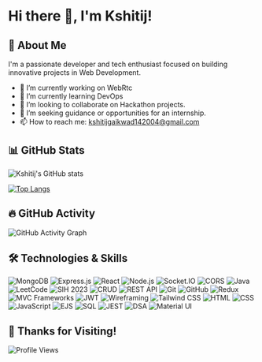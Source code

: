 # Hi there 👋, I'm Kshitij!

## 🚀 About Me
I'm a passionate developer and tech enthusiast focused on building innovative projects in Web Development.
- 🔭 I’m currently working on WebRtc
- 🌱 I’m currently learning DevOps
- 👯 I’m looking to collaborate on Hackathon projects.
- 🤔 I’m seeking guidance or opportunities for an internship.
- 📫 How to reach me: kshitijgaikwad142004@gmail.com

## 📊 GitHub Stats
![Kshitij's GitHub stats](https://github-readme-stats.vercel.app/api?username=kshitij1439&show_icons=true&theme=radical)

[![Top Langs](https://github-readme-stats.vercel.app/api/top-langs/?username=kshitij1439&layout=compact&theme=radical)](https://github.com/anuraghazra/github-readme-stats)

## 🔥 GitHub Activity
![GitHub Activity Graph](https://github-readme-activity-graph.cyclic.app/graph?username=kshitij1439&theme=react-dark)

## 🛠️ Technologies & Skills

![MongoDB](https://img.shields.io/badge/-MongoDB-4caf50?logo=mongodb&logoColor=white)
![Express.js](https://img.shields.io/badge/-Express.js-000000?logo=express&logoColor=white)
![React](https://img.shields.io/badge/-React-61DAFB?logo=react&logoColor=black)
![Node.js](https://img.shields.io/badge/-Node.js-339933?logo=node.js&logoColor=white)
![Socket.IO](https://img.shields.io/badge/-Socket.IO-010101?logo=socket.io&logoColor=white)
![CORS](https://img.shields.io/badge/-CORS-35495E?logo=webcomponents.org&logoColor=white)
![Java](https://img.shields.io/badge/-Java-007396?logo=java&logoColor=white)
![LeetCode](https://img.shields.io/badge/-LeetCode-FFA116?logo=leetcode&logoColor=black)
![SIH 2023](https://img.shields.io/badge/-SIH%202023-00bcd4)
![CRUD](https://img.shields.io/badge/-CRUD-FFA500)
![REST API](https://img.shields.io/badge/-REST%20API-0d6efd?logo=postman&logoColor=white)
![Git](https://img.shields.io/badge/-Git-F05032?logo=git&logoColor=white)
![GitHub](https://img.shields.io/badge/-GitHub-181717?logo=github&logoColor=white)
![Redux](https://img.shields.io/badge/-Redux-764ABC?logo=redux&logoColor=white)
![MVC Frameworks](https://img.shields.io/badge/-MVC%20Frameworks-7952B3?logo=spring&logoColor=white)
![JWT](https://img.shields.io/badge/-JWT%20Auth-000000?logo=jsonwebtokens&logoColor=white)
![Wireframing](https://img.shields.io/badge/-Wireframing-00897B?logo=figma&logoColor=white)
![Tailwind CSS](https://img.shields.io/badge/-Tailwind%20CSS-06B6D4?logo=tailwind-css&logoColor=white)
![HTML](https://img.shields.io/badge/-HTML-E34F26?logo=html5&logoColor=white)
![CSS](https://img.shields.io/badge/-CSS-1572B6?logo=css3&logoColor=white)
![JavaScript](https://img.shields.io/badge/-JavaScript-F7DF1E?logo=javascript&logoColor=black)
![EJS](https://img.shields.io/badge/-EJS-888888?logo=ejs&logoColor=white)
![SQL](https://img.shields.io/badge/-SQL-4479A1?logo=postgresql&logoColor=white)
![JEST](https://img.shields.io/badge/-JEST-C21325?logo=jest&logoColor=white)
![DSA](https://img.shields.io/badge/-DSA-2b3137?logo=hackerrank&logoColor=white)
![Material UI](https://img.shields.io/badge/-Material%20UI-0081CB?logo=mui&logoColor=white)


## 🙏 Thanks for Visiting!
![Profile Views](https://komarev.com/ghpvc/?username=kshitij1439&color=blue)
